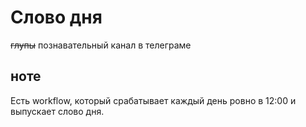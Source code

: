 # Слово дня
~~глупы~~ познавательный канал в телеграме

## ноте
Есть workflow, который срабатывает каждый день ровно в 12:00 и выпускает слово дня.

